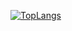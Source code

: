 [![TopLangs](https://github-readme-stats.vercel.app/api/top-langs/?username=marmingen&theme=dracula&layout=compact&&count-private=true)](https://github.com/marmingen/github-readme-stats)
<!--
**Marmingen/Marmingen** is a ✨ _special_ ✨ repository because its `README.md` (this file) appears on your GitHub profile


